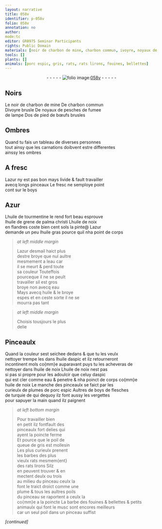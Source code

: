 ```yaml
---
layout: narrative
title: 058v
identifier: p-058v
folio: 058v
annotation: no
author:
mode:tc
editor: GR8975 Seminar Participants
rights: Public Domain
materials: [noir de charbon de mine, charbon commun, ivoyre, noyaux de pesches, fumee de lampe, os de pied de bœufs, azur, boys, Azur, huile de tourmentine, huile de grene de palma christi, huile de noix, huile gras, azur desmail, eau, huile, huile daspic, aspic, plumes de porc espic, poil de queue de gris, barbes, plume, poils, barbe des fouines, musc, poil]
tools: []
plants: []
animals: [porc espic, gris, rats, rats lirons, fouines, bellettes]
---
```


<div class="folio" align="center">- - - - - <a href="http://gallica.bnf.fr/ark:/12148/btv1b10500001g/f122.item." target="_blank"><img src="https://cu-mkp.github.io/2017-workshop-edition/assets/photo-icon.png" alt="folio image: " style="display:inline-block; margin-bottom:-3px;"/>058v</a> - - - - - </div>  
  

## Noirs

 
Le <span class="m">noir de charbon de mine</span> De <span class="m">charbon commun</span><br/> D<span class="m">ivoyre</span> brusle De <span class="m">noyaux de pesches</span> de <span class="m">fumee<br/> de lampe</span> D<span class="m">os de pied de bœufs</span> brusles
 
 
  

## Ombres

 
Quand tu fais un tableau de diverses personnes<br/> tout ainsy que les carnations doibvent estre differentes<br/> ainssy les ombres

 
  

## A fresc

 
L<span class="m">azur</span> ny est pas bon mays livide & fault travailler<br/> avecq longs pinceaux Le fresc ne semploye point<br/> cont sur le <span class="m">boys</span>

 
  

## <span class="m">Azur</span>

 
L<span class="m">huile de tourmentine</span> le rend fort beau esprouve<br/> l<span class="m">huile de grene de palma christi</span> L<span class="m">huile de noix</span><br/> en <span class="pl">flandres</span> coste bien cent sols la pinte@ L<span class="m">azur</span><br/> demande un peu l<span class="m">huile gras</span> pource quil nha point de corps 
 
> *at left middle margin*
> 
>   L<span class="m">azur desmail</span> haict plus<br/> destre broye que nul aultre<br/> mesmement a l<span class="m">eau</span> car<br/> il se meurt & perd toute<br/> sa couleur Touteffois<br/> pourceque il ne se peult<br/> travailler sil est gros<br/> broye non avecq <span class="m">eau</span><br/> Mays avecq <span class="m">huile</span> & le broye<br/> espes et en ceste sorte il ne se<br/> mourra pas tant 
 
> *at left middle margin*
> 
>   Choisis tousjours le plus<br/> delie
 
 
  

## Pinceaulx

 
Quand la couleur sest seichee dedans & que tu les veulx<br/> nettoyer trempe les dans l<span class="m">huile daspic</span> et ilz retourneront<br/> incontinent mols co{mm}e auparavant puys tu les acheveras de<br/> nettoyer dans l<span class="m">huile de noix</span> L<span class="m">huile de noix</span> nest pas<br/> si pas si propre pour les adoulcir que celuy d<span class="m">aspic</span><br/> qui est cler comme <span class="m">eau</span> & penetre & nha poinct de corps co{mm}e<br/> <span class="m">huile de noix</span> Le manche des pinceaulx se faict par les<br/> curieulx de <span class="m">plumes de <span class="al">porc espic</span></span> Aultres de <span class="m">boys</span> de flesches<br/> de <span class="pl">turquie</span> de qui dequoy ilz font aussy les vergettes<br/> pour sapuyer la main quand ilz paignent
 
> *at left bottom margin*
> 
>   Pour travailler bien<br/> en petit ilz fontfault des<br/> pinceaulx fort delies qui<br/> ayent la poincte ferme<br/> Et pource que le <span class="m">poil de<br/> queue de <span class="al">gris</span></span> est mollesin<br/> Les plus curieulx prenent<br/> les <span class="m">barbes</span> des plus<br/> vieulx <span class="al">rats</span> mesmem{ent}<br/> des <span class="al">rats lirons</span> Silz<br/> en peuvent trouver & en<br/> mectent deulx ou trois<br/> au milieu du pinceau ceulx la<br/> font le traict droict comme une<br/> <span class="m">plume</span> & tous les aultres <span class="m">poils</span><br/> du pinceau se raportent a ceulx la<br/> co{mm}e a la poincte La <span class="m">barbe des <span class="al">fouines</span></span> & <span class="al">bellettes</span> & petits animaulx qui font le <span class="m">musc</span> sont encores meilleurs<br/> car un seul <span class="m">poil</span> dans un pinceau suffist
 
*[continued]*
 
